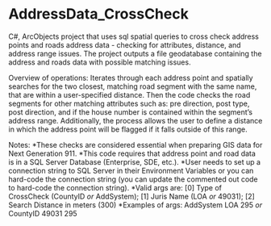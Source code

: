 # AddressData_CrossCheck
C#, ArcObjects project that uses sql spatial queries to cross check address points and roads address data - checking for attributes, distance, and address range issues.  The project outputs a file geodatabase containing the address and roads data with possible matching issues.  

Overview of operations: 
Iterates through each address point and spatially searches for the two closest, matching road segment with the same name, that are within a user-specified distance.
Then the code checks the road segments for other matching attributes such as: pre direction, post type, post direction, and if the house number is contained within the segment’s address range.  Additionally, the process allows the user to define a distance in which the address point will be flagged if it falls outside of this range.       

Notes:
*These checks are considered essential when preparing GIS data for Next Generation 911.
*This code requires that address point and road data is in a SQL Server Database (Enterprise, SDE, etc.).
*User needs to set up a connection string to SQL Server in their Environment Variables or you can hard-code the connection string (you can update the commented out code to hard-code the connection string).
*Valid args are: [0] Type of CrossCheck (CountyID _or_ AddSystem); [1] Juris Name (LOA _or_ 49031); [2] Search Distance in meters (300)
*Examples of args: AddSystem LOA 295 _or_ CountyID 49031 295
